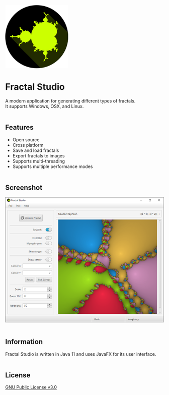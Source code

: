 <img src="https://github.com/prat-man/Fractal-Studio/raw/main/src/main/resources/img/icon.png" width="200">

<br>

# Fractal Studio
A modern application for generating different types of fractals.<br>
It supports Windows, OSX, and Linux.
<br><br>

## Features
* Open source
* Cross platform
* Save and load fractals
* Export fractals to images
* Supports multi-threading
* Supports multiple performance modes
<br><br>

## Screenshot
![Fractal Studio screeshot](/screenshots/screenshot.png)
<br><br>

## Information

Fractal Studio is written in Java 11 and uses JavaFX for its user interface.
<br><br>

## License

[GNU Public License v3.0](https://github.com/prat-man/Fractal-Studio/blob/master/LICENSE)
